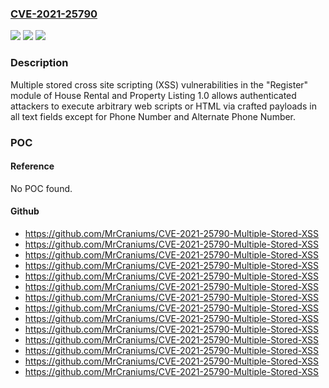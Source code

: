 ### [CVE-2021-25790](https://cve.mitre.org/cgi-bin/cvename.cgi?name=CVE-2021-25790)
![](https://img.shields.io/static/v1?label=Product&message=n%2Fa&color=blue)
![](https://img.shields.io/static/v1?label=Version&message=n%2Fa&color=blue)
![](https://img.shields.io/static/v1?label=Vulnerability&message=n%2Fa&color=brighgreen)

### Description

Multiple stored cross site scripting (XSS) vulnerabilities in the "Register" module of House Rental and Property Listing 1.0 allows authenticated attackers to execute arbitrary web scripts or HTML via crafted payloads in all text fields except for Phone Number and Alternate Phone Number.

### POC

#### Reference
No POC found.

#### Github
- https://github.com/MrCraniums/CVE-2021-25790-Multiple-Stored-XSS
- https://github.com/MrCraniums/CVE-2021-25790-Multiple-Stored-XSS
- https://github.com/MrCraniums/CVE-2021-25790-Multiple-Stored-XSS
- https://github.com/MrCraniums/CVE-2021-25790-Multiple-Stored-XSS
- https://github.com/MrCraniums/CVE-2021-25790-Multiple-Stored-XSS
- https://github.com/MrCraniums/CVE-2021-25790-Multiple-Stored-XSS
- https://github.com/MrCraniums/CVE-2021-25790-Multiple-Stored-XSS
- https://github.com/MrCraniums/CVE-2021-25790-Multiple-Stored-XSS
- https://github.com/MrCraniums/CVE-2021-25790-Multiple-Stored-XSS
- https://github.com/MrCraniums/CVE-2021-25790-Multiple-Stored-XSS
- https://github.com/MrCraniums/CVE-2021-25790-Multiple-Stored-XSS
- https://github.com/MrCraniums/CVE-2021-25790-Multiple-Stored-XSS
- https://github.com/MrCraniums/CVE-2021-25790-Multiple-Stored-XSS
- https://github.com/MrCraniums/CVE-2021-25790-Multiple-Stored-XSS

